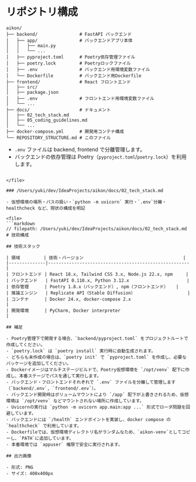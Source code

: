 # リポジトリ構成

```
aikon/
├── backend/                # FastAPI バックエンド
│   ├── app/                # バックエンドアプリ本体
│   │   ├── main.py
│   │   └── ... 
│   ├── pyproject.toml      # Poetry依存管理ファイル
│   ├── poetry.lock         # Poetryロックファイル
│   ├── .env                # バックエンド用環境変数ファイル
│   └── Dockerfile          # バックエンド用Dockerfile
├── frontend/               # React フロントエンド
│   ├── src/
│   ├── package.json
│   ├── .env                # フロントエンド用環境変数ファイル
│   └── ... 
├── docs/                   # ドキュメント
│   ├── 02_tech_stack.md
│   ├── 05_coding_guidelines.md
│   └── ...
├── docker-compose.yml      # 開発用コンテナ構成
└── REPOSITORY_STRUCTURE.md # このファイル
```

- `.env` ファイルは backend, frontend で分離管理します。
- バックエンドの依存管理は Poetry（`pyproject.toml`/`poetry.lock`）を利用します。
````

</file>

### /Users/yuki/dev/IdeaProjects/aikon/docs/02_tech_stack.md

- 仮想環境の場所・パスの扱い・`python -m uvicorn` 実行・`.env`分離・healthcheck など、現状の構成を明記

<file>
```markdown
// filepath: /Users/yuki/dev/IdeaProjects/aikon/docs/02_tech_stack.md
# 技術構成

## 技術スタック

| 領域         | 技術・バージョン                                      |
|--------------|------------------------------------------------------|
| フロントエンド | React 18.x, Tailwind CSS 3.x, Node.js 22.x, npm     |
| バックエンド   | FastAPI 0.110.x, Python 3.12.x                      |
| 依存管理      | Poetry 1.8.x（バックエンド）, npm（フロントエンド）   |
| 推論エンジン   | Replicate API（Stable Diffusion）                    |
| コンテナ      | Docker 24.x, docker-compose 2.x                      |
| 開発環境      | PyCharm, Docker interpreter                          |

## 補足

- Poetry管理下で開発する場合、`backend/pyproject.toml` をプロジェクトルートで作成してください。
- `poetry.lock` は `poetry install` 実行時に自動生成されます。
- どちらも未作成の場合は、`poetry init` で `pyproject.toml` を作成し、必要なパッケージを追加してください。
- Dockerイメージはマルチステージビルドで、Poetry仮想環境を `/opt/venv` 配下に作成し、本番ステージでパスを通して実行します。
- バックエンド・フロントエンドそれぞれで `.env` ファイルを分離して管理します（`backend/.env`, `frontend/.env`）。
- バックエンド開発時はボリュームマウントにより `/app` 配下が上書きされるため、仮想環境は `/opt/venv` などマウントされない場所に作成しています。
- Uvicornの実行は `python -m uvicorn app.main:app ...` 形式でローダ問題を回避しています。
- バックエンドには `/health` エンドポイントを実装し、docker compose の `healthcheck` で利用しています。
- Dockerfileでは、仮想環境ディレクトリ名がランダムなため、`aikon-venv`としてコピーし、`PATH`に追加しています。
- 本番環境では `appuser` 権限で安全に実行されます。

## 出力画像

- 形式: PNG
- サイズ: 400x400px

